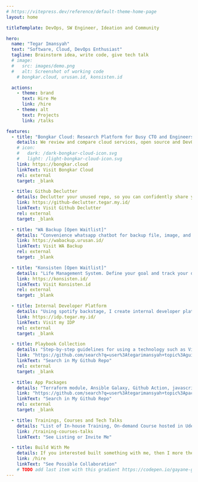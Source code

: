 ```yaml
---
# https://vitepress.dev/reference/default-theme-home-page
layout: home

titleTemplate: DevOps, SW Engineer, Ideation and Community  

hero:
  name: "Tegar Imansyah"
  text: "Software, Cloud, DevOps Enthusiast"
  tagline: Brainstorm idea, write code, give tech talk 
  # image:
  #   src: images/demo.png
  #   alt: Screenshot of working code
    # bongkar.cloud, urusan.id, konsisten.id

  actions:
    - theme: brand
      text: Hire Me
      link: /hire
    - theme: alt
      text: Projects
      link: /talks

features:
  - title: "Bongkar Cloud: Research Platform for Busy CTO and Engineers"
    details: We review and compare cloud services, open source and DevOps tools functionality, price and limitation for real use case. Save time and build with confidence.
    # icon:
    #   dark: /dark-bongkar-cloud-icon.svg
    #   light: /light-bongkar-cloud-icon.svg
    link: https://bongkar.cloud
    linkText: Visit Bongkar Cloud
    rel: external
    target: _blank

  - title: Github Declutter
    details: Declutter your unused repo, so you can confidently share your GitHub profile
    link: https://github-declutter.tegar.my.id/
    linkText: Visit Github Declutter
    rel: external
    target: _blank

  - title: "WA Backup [Open Waitlist]"
    details: "Convenience whatsapp chatbot for backup file, image, and chat to google drive. Simply forward it to us (or your own number)"
    link: https://wabackup.urusan.id/
    linkText: Visit WA Backup
    rel: external
    target: _blank

  - title: "Konsisten [Open Waitlist]"
    details: "Life Management System. Define your goal and track your daily activities whether it's align with it or not"
    link: https://konsisten.id/
    linkText: Visit Konsisten.id
    rel: external
    target: _blank

  - title: Internal Developer Platform
    details: "Using spotify backstage, I create internal developer platform for my own github repository"
    link: https://idp.tegar.my.id/
    linkText: Visit my IDP
    rel: external
    target: _blank

  - title: Playbook Collection
    details: "Step-by-step guidelines for using a technology such as Vitepress, Ghost, Pocketbase, Docker Swarm and Knative (Kubernetes)"
    link: "https://github.com/search?q=user%3Ategarimansyah+topic%3Aguideline&type=repositories"
    linkText: "Search in My Github Repo"
    rel: external
    target: _blank

  - title: App Packages
    details: "Terraform module, Ansible Galaxy, Github Action, javascript package (npm), Python package (pypi) and other"  
    link: "https://github.com/search?q=user%3Ategarimansyah+topic%3Apackage&type=repositories"
    linkText: "Search in My Github Repo"
    rel: external
    target: _blank

  - title: Trainings, Courses and Tech Talks
    details: "List of In-house Training, On-demand Course hosted in Udemy, Online Class via Zoom and Community Tech Talks. Talk about DevOps, Cloud Services, Software Development and Softskills"
    link: /training-courses-talks
    linkText: "See Listing or Invite Me"

  - title: Build With Me
    details: If you interested built something with me, then I more then welcome to discuss about it. Free 1 Hour Consultation.
    link: /hire
    linkText: "See Possible Collaboration"
    # TODO add last item with this gradient https://codepen.io/gayane-gasparyan/pen/jOmaBQK
---
```


